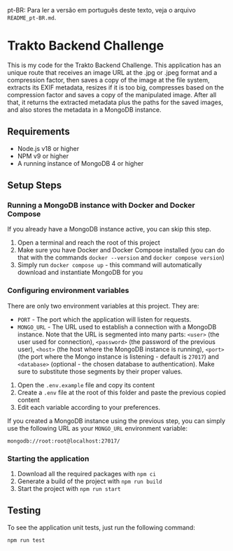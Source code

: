 pt-BR: Para ler a versão em português deste texto, veja o arquivo `README_pt-BR.md`.

# Trakto Backend Challenge

This is my code for the Trakto Backend Challenge. This application has an unique route that receives an image URL at the .jpg or .jpeg format and a compression factor, then saves a copy of the image at the file system, extracts its EXIF metadata, resizes if it is too big, compresses based on the compression factor and saves a copy of the manipulated image. After all that, it returns the extracted metadata plus the paths for the saved images, and also stores the metadata in a MongoDB instance.

## Requirements

- Node.js v18 or higher
- NPM v9 or higher
- A running instance of MongoDB 4 or higher

## Setup Steps

### Running a MongoDB instance with Docker and Docker Compose

If you already have a MongoDB instance active, you can skip this step.

1. Open a terminal and reach the root of this project
2. Make sure you have Docker and Docker Compose installed (you can do that with the commands `docker --version` and `docker compose version`)
3. Simply run `docker compose up` - this command will automatically download and instantiate MongoDB for you

### Configuring environment variables

There are only two environment variables at this project. They are:
- `PORT` - The port which the application will listen for requests.
- `MONGO_URL` - The URL used to establish a connection with a MongoDB instance. Note that the URL is segmented into many parts: `<user>` (the user used for connection), `<password>` (the password of the previous user), `<host>` (the host where the MongoDB instance is running), `<port>` (the port where the Mongo instance is listening - default is `27017`) and `<database>` (optional - the chosen database to authentication). Make sure to substitute those segments by their proper values.

1. Open the `.env.example` file and copy its content
2. Create a `.env` file at the root of this folder and paste the previous copied content
3. Edit each variable according to your preferences.

If you created a MongoDB instance using the previous step, you can simply use the following URL as your `MONGO_URL` environment variable:
```
mongodb://root:root@localhost:27017/
```

### Starting the application

1. Download all the required packages with `npm ci`
2. Generate a build of the project with `npm run build`
3. Start the project with `npm run start`

## Testing

To see the application unit tests, just run the following command:
```
npm run test
```